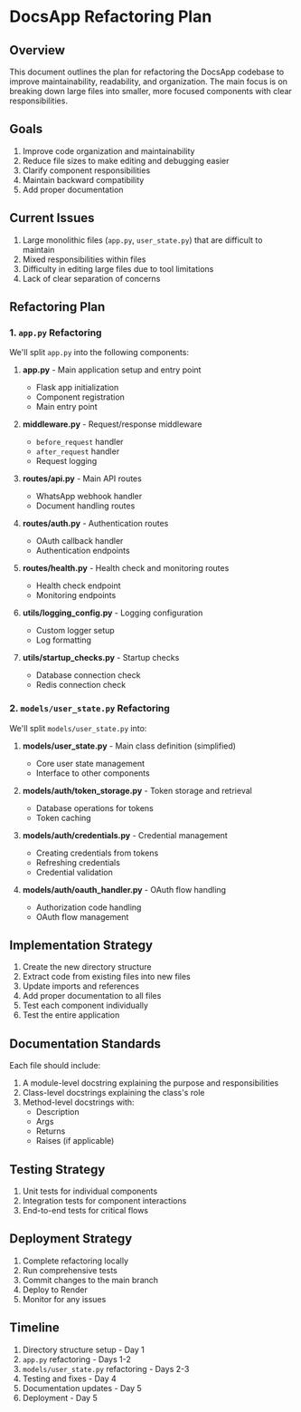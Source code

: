 # DocsApp Refactoring Plan

## Overview

This document outlines the plan for refactoring the DocsApp codebase to improve maintainability, readability, and organization. The main focus is on breaking down large files into smaller, more focused components with clear responsibilities.

## Goals

1. Improve code organization and maintainability
2. Reduce file sizes to make editing and debugging easier
3. Clarify component responsibilities
4. Maintain backward compatibility
5. Add proper documentation

## Current Issues

1. Large monolithic files (`app.py`, `user_state.py`) that are difficult to maintain
2. Mixed responsibilities within files
3. Difficulty in editing large files due to tool limitations
4. Lack of clear separation of concerns

## Refactoring Plan

### 1. `app.py` Refactoring

We'll split `app.py` into the following components:

1. **app.py** - Main application setup and entry point
   - Flask app initialization
   - Component registration
   - Main entry point

2. **middleware.py** - Request/response middleware
   - `before_request` handler
   - `after_request` handler
   - Request logging

3. **routes/api.py** - Main API routes
   - WhatsApp webhook handler
   - Document handling routes

4. **routes/auth.py** - Authentication routes
   - OAuth callback handler
   - Authentication endpoints

5. **routes/health.py** - Health check and monitoring routes
   - Health check endpoint
   - Monitoring endpoints

6. **utils/logging_config.py** - Logging configuration
   - Custom logger setup
   - Log formatting

7. **utils/startup_checks.py** - Startup checks
   - Database connection check
   - Redis connection check

### 2. `models/user_state.py` Refactoring

We'll split `models/user_state.py` into:

1. **models/user_state.py** - Main class definition (simplified)
   - Core user state management
   - Interface to other components

2. **models/auth/token_storage.py** - Token storage and retrieval
   - Database operations for tokens
   - Token caching

3. **models/auth/credentials.py** - Credential management
   - Creating credentials from tokens
   - Refreshing credentials
   - Credential validation

4. **models/auth/oauth_handler.py** - OAuth flow handling
   - Authorization code handling
   - OAuth flow management

## Implementation Strategy

1. Create the new directory structure
2. Extract code from existing files into new files
3. Update imports and references
4. Add proper documentation to all files
5. Test each component individually
6. Test the entire application

## Documentation Standards

Each file should include:

1. A module-level docstring explaining the purpose and responsibilities
2. Class-level docstrings explaining the class's role
3. Method-level docstrings with:
   - Description
   - Args
   - Returns
   - Raises (if applicable)

## Testing Strategy

1. Unit tests for individual components
2. Integration tests for component interactions
3. End-to-end tests for critical flows

## Deployment Strategy

1. Complete refactoring locally
2. Run comprehensive tests
3. Commit changes to the main branch
4. Deploy to Render
5. Monitor for any issues

## Timeline

1. Directory structure setup - Day 1
2. `app.py` refactoring - Days 1-2
3. `models/user_state.py` refactoring - Days 2-3
4. Testing and fixes - Day 4
5. Documentation updates - Day 5
6. Deployment - Day 5 